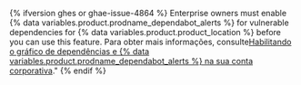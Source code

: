 {% ifversion ghes or ghae-issue-4864 %}
Enterprise owners must enable
{% data variables.product.prodname_dependabot_alerts %} for vulnerable dependencies for {% data variables.product.product_location %} before you can use this feature. Para obter mais informações, consulte[Habilitando o gráfico de dependências e {% data variables.product.prodname_dependabot_alerts %} na sua conta corporativa](/admin/configuration/managing-connections-between-your-enterprise-accounts/enabling-the-dependency-graph-and-dependabot-alerts-on-your-enterprise-account)."
{% endif %}
